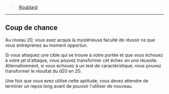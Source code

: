﻿---
!ClassFeatureItem
Name: Coup de chance
Id: rogue_hd.md#coup-de-chance
ParentLink: rogue_hd.md#roublard
ParentName: Roublard
NameLevel: 2
Attributes: {}
---
> [Roublard](hd_rogue.md)

---

## Coup de chance

Au niveau 20, vous avez acquis la mystérieuse faculté de réussir ce que vous entreprenez au moment opportun.

Si vous attaquez une cible qui se trouve à votre portée et que vous échouez à votre jet d'attaque, vous pouvez transformer cet échec en une réussite. Alternativement, si vous échouez à un test de caractéristique, vous pouvez transformer le résultat du d20 en 20.

Une fois que vous avez utilisé cette aptitude, vous devez attendre de terminer un repos long avant de pouvoir l'utiliser de nouveau.

